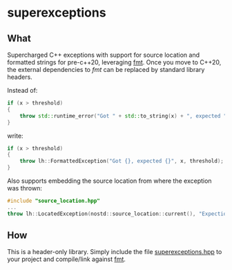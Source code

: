 # superexceptions

## What

Supercharged C++ exceptions with support for source location and formatted strings for pre-c++20, leveraging [fmt](https://github.com/fmtlib/fmt). Once you move to C++20, the external dependencies to *fmt* can be replaced by standard library headers.

Instead of:

```cpp
if (x > threshold)
{
    throw std::runtime_error("Got " + std::to_string(x) + ", expected "  + std::to_string(threshold));
}
```
write:
```cpp
if (x > threshold)
{
    throw lh::FormattedException("Got {}, expected {}", x, threshold);
}
```

Also supports embedding the source location from where the exception was thrown:
```cpp
#include "source_location.hpp"
...
throw lh::LocatedException(nostd::source_location::current(), "Expection: {:#x}", 42);
```


## How

This is a header-only library. Simply include the file [superexceptions.hpp](https://github.com/lheer/superexceptions/blob/main/include/lh/superexceptions.hpp) to your project and compile/link against [fmt](https://github.com/fmtlib/fmt).
